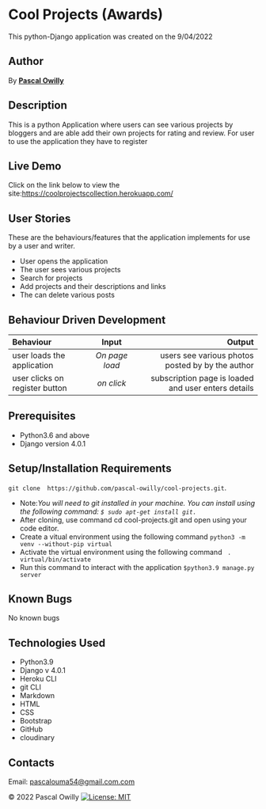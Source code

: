 # Cool Projects (Awards)

This python-Django application was created on the 9/04/2022

 ## Author
 By **[Pascal Owilly](https://github.com/Pascal-Owilly)**

## Description
This is a python Application where users can see various projects by bloggers and are able add their own projects for rating and review. 
For user to use the application they have to register

## Live Demo
Click on the link below to view the site:https://coolprojectscollection.herokuapp.com/

## User Stories
These are the behaviours/features that the application implements for use by a user and writer.

* User opens the application
* The user sees various projects 
* Search for projects
* Add projects and their descriptions and links
* The can delete various posts

## Behaviour Driven Development
| Behaviour | Input | Output |
| :---------------- | :---------------: | ------------------: |
| user loads the application | *On page load* | users see various photos posted by by the author |
| user clicks on register button | *on click* | subscription page is loaded and user enters details| writer clicks on delete photo he creates | *on page load* | the photo is deleted|

## Prerequisites
* Python3.6 and above
* Django version 4.0.1

## Setup/Installation Requirements
`git clone  https://github.com/pascal-owilly/cool-projects.git`. 
* Note:<em>You will need to git installed in your machine. You can install using the following command: `$ sudo apt-get install git.`</em>
* After cloning, use command cd cool-projects.git and open using your code editor. 
* Create a vitual environment using the following command `python3 -m venv --without-pip virtual`
* Activate the virtual environment using the following command ` . virtual/bin/activate`
* Run this command  to interact with the application `$python3.9 manage.py server`


## Known Bugs

No known bugs

## Technologies Used
- Python3.9
- Django v 4.0.1
- Heroku CLI
- git CLI
- Markdown
- HTML
- CSS
- Bootstrap
- GitHub
- cloudinary

## Contacts
Email: pascalouma54@gmail.com.com

&#169; 2022 Pascal Owilly
[![License: MIT](https://img.shields.io/badge/License-MIT-yellow.svg)](https://opensource.org/licenses/MIT)